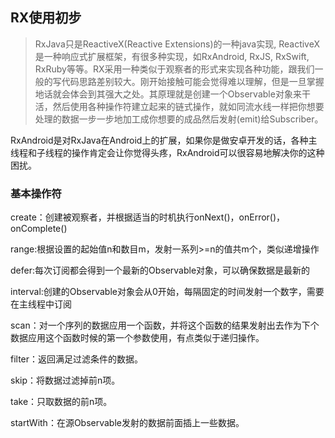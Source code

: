 ## RX使用初步

>RxJava只是ReactiveX(Reactive Extensions)的一种java实现, ReactiveX是一种响应式扩展框架，有很多种实现，如RxAndroid, RxJS, RxSwift, RxRuby等等。RX采用一种类似于观察者的形式来实现各种功能，跟我们一般的写代码思路差别较大。刚开始接触可能会觉得难以理解，但是一旦掌握地话就会体会到其强大之处。其原理就是创建一个Observable对象来干活，然后使用各种操作符建立起来的链式操作，就如同流水线一样把你想要处理的数据一步一步地加工成你想要的成品然后发射(emit)给Subscriber。

RxAndroid是对RxJava在Android上的扩展，如果你是做安卓开发的话，各种主线程和子线程的操作肯定会让你觉得头疼，RxAndroid可以很容易地解决你的这种困扰。

### 基本操作符

  create：创建被观察者，并根据适当的时机执行onNext()，onError()，onComplete()

  range:根据设置的起始值n和数目m，发射一系列>=n的值共m个，类似递增操作

  defer:每次订阅都会得到一个最新的Observable对象，可以确保数据是最新的

  interval:创建的Observable对象会从0开始，每隔固定的时间发射一个数字，需要在主线程中订阅

  scan：对一个序列的数据应用一个函数，并将这个函数的结果发射出去作为下个数据应用这个函数时候的第一个参数使用，有点类似于递归操作。

  filter：返回满足过滤条件的数据。

  skip：将数据过滤掉前n项。

  take：只取数据的前n项。

  startWith：在源Observable发射的数据前面插上一些数据。
